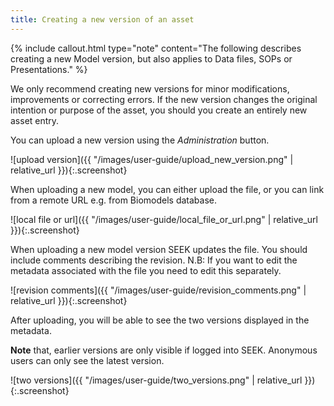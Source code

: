 ```yaml
---
title: Creating a new version of an asset
---
```



{% include callout.html type="note" content="The following describes creating a new Model version, but also applies to Data files, SOPs or Presentations." %}

We only recommend creating new versions for minor modifications, improvements or correcting errors. If the new version changes the
original intention or purpose of the asset, you should you create an entirely new asset entry.
 
You can upload a new version using the _Administration_ button.

![upload version]({{ "/images/user-guide/upload_new_version.png" |  relative_url }}){:.screenshot}

When uploading a new model, you can either upload the file, or you can link from a remote URL e.g. from Biomodels database.
 
![local file or url]({{ "/images/user-guide/local_file_or_url.png" |  relative_url }}){:.screenshot} 

When uploading a new model version SEEK updates the file. You should include comments describing the revision. N.B: 
If you want to edit the metadata associated with the file you need to edit this separately.
 
![revision comments]({{ "/images/user-guide/revision_comments.png" |  relative_url }}){:.screenshot}

After uploading, you will be able to see the two versions displayed in the metadata.

**Note** that, earlier versions are only visible if logged into SEEK. Anonymous users can only see the latest version.
 
![two versions]({{ "/images/user-guide/two_versions.png" |  relative_url }}){:.screenshot}
